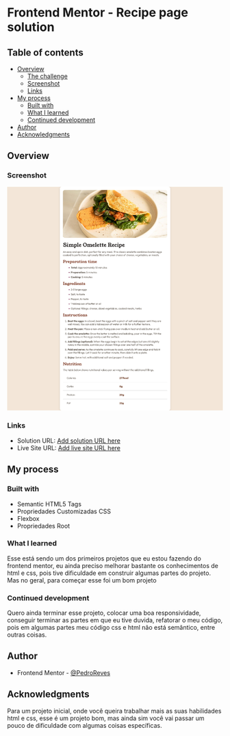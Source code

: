 # Frontend Mentor - Recipe page solution

## Table of contents

- [Overview](#overview)
  - [The challenge](#the-challenge)
  - [Screenshot](#screenshot)
  - [Links](#links)
- [My process](#my-process)
  - [Built with](#built-with)
  - [What I learned](#what-i-learned)
  - [Continued development](#continued-development)
- [Author](#author)
- [Acknowledgments](#acknowledgments)

## Overview

### Screenshot

![](./screenshot.png)


### Links

- Solution URL: [Add solution URL here](https://github.com/PedroReves/Recipe-Page)
- Live Site URL: [Add live site URL here](https://your-live-site-url.com)

## My process

### Built with

- Semantic HTML5 Tags
- Propriedades Customizadas CSS 
- Flexbox
- Propriedades Root

### What I learned

Esse está sendo um dos primeiros projetos que eu estou fazendo do frontend mentor, eu ainda preciso melhorar bastante os conhecimentos de html e css, pois tive dificuldade em construir algumas partes do projeto. Mas no geral, para começar esse foi um bom projeto

### Continued development

Quero ainda terminar esse projeto, colocar uma boa responsividade, conseguir terminar as partes em que eu tive duvida, refatorar o meu código, pois em algumas partes meu código css e html não está semântico, entre outras coisas.

## Author

- Frontend Mentor - [@PedroReves](https://www.frontendmentor.io/profile/PedroReves)


## Acknowledgments

Para um projeto inicial, onde você queira trabalhar mais as suas habilidades html e css, esse é um projeto bom, mas ainda sim você vai passar um pouco de dificuldade com algumas coisas específicas.  

